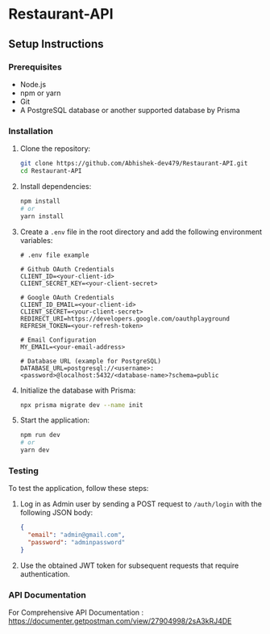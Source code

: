# Restaurant-API

## Setup Instructions

### Prerequisites
- Node.js
- npm or yarn
- Git
- A PostgreSQL database or another supported database by Prisma

### Installation

1. Clone the repository:
    ```bash
    git clone https://github.com/Abhishek-dev479/Restaurant-API.git
    cd Restaurant-API
    ```

2. Install dependencies:
    ```bash
    npm install
    # or
    yarn install
    ```

3. Create a `.env` file in the root directory and add the following environment variables:
    ```plaintext
    # .env file example

    # Github OAuth Credentials
    CLIENT_ID=<your-client-id>
    CLIENT_SECRET_KEY=<your-client-secret>

    # Google OAuth Credentials
    CLIENT_ID_EMAIL=<your-client-id>
    CLIENT_SECRET=<your-client-secret>
    REDIRECT_URI=https://developers.google.com/oauthplayground
    REFRESH_TOKEN=<your-refresh-token>

    # Email Configuration
    MY_EMAIL=<your-email-address>

    # Database URL (example for PostgreSQL)
    DATABASE_URL=postgresql://<username>:<password>@localhost:5432/<database-name>?schema=public
    ```

4. Initialize the database with Prisma:
    ```bash
    npx prisma migrate dev --name init
    ```

5. Start the application:
    ```bash
    npm run dev
    # or
    yarn dev
    ```

### Testing
To test the application, follow these steps:

1. Log in as Admin user by sending a POST request to `/auth/login` with the following JSON body:
    ```json
    {
      "email": "admin@gmail.com",
      "password": "adminpassword"
    }
    ```

2. Use the obtained JWT token for subsequent requests that require authentication.

### API Documentation
For Comprehensive API Documentation : https://documenter.getpostman.com/view/27904998/2sA3kRJ4DE
